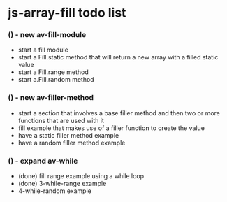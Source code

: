 # js-array-fill todo list

### () - new av-fill-module
* start a fill module
* start a Fill.static method that will return a new array with a filled static value
* start a Fill.range method
* start a.Fill.random method

### () - new av-filler-method
* start a section that involves a base filler method and then two or more functions that are used with it
* fill example that makes use of a filler function to create the value
* have a static filler method example
* have a random filler method example

### () - expand av-while
* (done) fill range example using a while loop
* (done) 3-while-range example
* 4-while-random example

